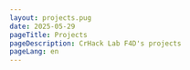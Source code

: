 ```yaml
---
layout: projects.pug
date: 2025-05-29
pageTitle: Projects
pageDescription: CrHack Lab F4D's projects
pageLang: en
---
```


<!-- Content comes from Pug file and collections -->
